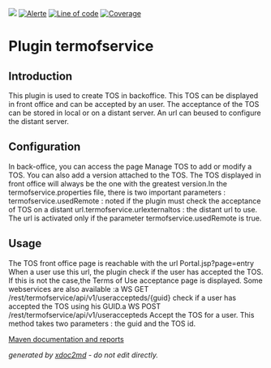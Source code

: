 ![](https://dev.lutece.paris.fr/jenkins/buildStatus/icon?job=auth-plugin-termofservice-roleprovider-deploy)
[![Alerte](https://dev.lutece.paris.fr/sonar/api/project_badges/measure?project=fr.paris.lutece.plugins%3Aplugin-termofservice&metric=alert_status)](https://dev.lutece.paris.fr/sonar/dashboard?id=fr.paris.lutece.plugins%3Aplugin-termofservice)
[![Line of code](https://dev.lutece.paris.fr/sonar/api/project_badges/measure?project=fr.paris.lutece.plugins%3Aplugin-termofservice&metric=ncloc)](https://dev.lutece.paris.fr/sonar/dashboard?id=fr.paris.lutece.plugins%3Aplugin-termofservice)
[![Coverage](https://dev.lutece.paris.fr/sonar/api/project_badges/measure?project=fr.paris.lutece.plugins%3Aplugin-termofservice&metric=coverage)](https://dev.lutece.paris.fr/sonar/dashboard?id=fr.paris.lutece.plugins%3Aplugin-termofservice)

# Plugin termofservice

## Introduction

This plugin is used to create TOS in backoffice. This TOS can be displayed in front office and can be accepted by an user. The acceptance of the TOS can be stored in local or on a distant server. An url can beused to configure the distant server.

## Configuration

In back-office, you can access the page Manage TOS to add or modify a TOS. You can also add a version attached to the TOS. The TOS displayed in front office will always be the one with the greatest version.In the termofservice.properties file, there is two important parameters : termofservice.usedRemote : noted if the plugin must check the acceptance of TOS on a distant url.termofservice.urlexternaltos : the distant url to use. The url is activated only if the parameter termofservice.usedRemote is true.

## Usage

The TOS front office page is reachable with the url Portal.jsp?page=entry When a user use this url, the plugin check if the user has accepted the TOS. If this is not the case,the Terms of Use acceptance page is displayed. Some webservices are also available :a WS GET /rest/termofservice/api/v1/useraccepteds/{guid} check if a user has accepted the TOS using his GUID.a WS POST /rest/termofservice/api/v1/useraccepteds Accept the TOS for a user. This method takes two parameters : the guid and the TOS id.


[Maven documentation and reports](https://dev.lutece.paris.fr/plugins/plugin-termofservice/)



 *generated by [xdoc2md](https://github.com/lutece-platform/tools-maven-xdoc2md-plugin) - do not edit directly.*